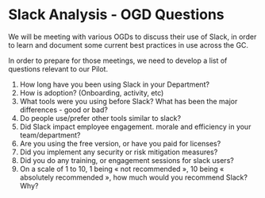 # Slack Analysis - OGD Questions

We will be meeting with various OGDs to discuss their use of Slack, in order to learn and document some current best practices in use across the GC.

In order to prepare for those meetings, we need to develop a list of questions relevant to our Pilot.


1.  How long have you been using Slack in your Department?
2.	How is adoption? (Onboarding, activity, etc)
3.	What tools were you using before Slack? What has been the major differences - good or bad? 
4.	Do people use/prefer other tools similar to slack? 
5.	Did Slack impact employee engagement. morale and efficiency in your team/department?  
6.  Are you using the free version, or have you paid for licenses?
7.	Did you implement any security or risk mitigation measures?
8.  Did you do any training, or engagement sessions for slack users?
9.	On a scale of 1 to 10, 1 being « not recommended », 10 being « absolutely recommended », how much would you recommend Slack? Why?
